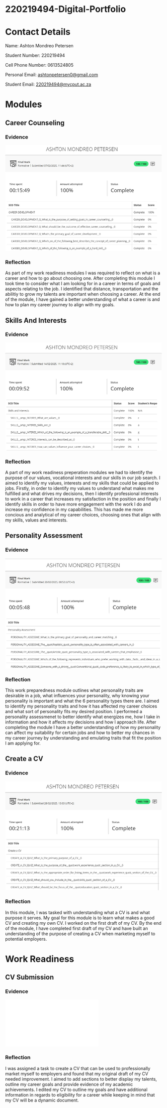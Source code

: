 # 220219494-Digital-Portfolio

# Contact Details
Name: Ashton Mondreo Petersen

Student Number: 220219494

Cell Phone Number: 0613524805

Personal Email: <ashtonpetersen0@gmail.com>

Student Email: <220219494@mycput.ac.za>


# Modules

## Career Counseling
### Evidence
![alt](CareerDevelopment.jpg)
### Reflection
As part of my work readiness modules I was required to reflect on what is a career and how to go about choosing one.
After completing this module I took time to consider what I am looking for in a career in terms of goals and aspects relating to the job. I identified that distance, transportation and the abilitiy to grow my talents are important when choosing a career.
At the end of the module, I have gained a better understanding of what a career is and how to plan my career journey to align with my goals.


## Skills And Interests
### Evidence
![alt](SkillsAndInterests.jpg)
### Reflection
A part of my work readiness preperation modules we had to identify the purpose of our values, vocational interests and our skills in our job search. 
I aimed to identify my values, interests and my skills that could be applied to jobs. Firstly, in order to identify my values to understand what makes me fulfilled and what drives my decisions, then I identify professional interests to work in a career that increases my satisfaction in the position and finally I identify skills in order to have more engagement with the work I do and increase my confidence in my capabilities. 
This has made me more concious and analytical of my career choices, choosing ones that align with my skills, values and interests.

## Personality Assessment
### Evidence
![alt](PersonalityAssessment.jpg)
### Reflection
This work preparedness module outlines what personality traits are desirable in a job, what influences your personality, why knowing your personality is important and what the 6 personality types there are.
I aimed to identify my personality traits and how it has affected my career choices and what sort of personality fits my desired position.
I performed a personality assessmenet to better identify what energizes me, how I take in information and how it affects my decisions and how I approach life.
After completing the module I have a better understanding of how my personality can affect my suitability for certain jobs and how to better my chances in my career journey by understanding and emulating traits that fit the position I am applying for.


## Create a CV
### Evidence
![alt](CreateACV.jpg)
### Reflection
In this module, I was tasked with understanding what a CV is and what purpose it serves.
My goal for this module is to learn what makes a good CV and creating my own CV.
I worked on the first draft of my CV.
By the end of the module, I have completed first draft of my CV and have built an understanding of the purpose of creating a CV when marketing myself to potential employers.

# Work Readiness
## CV Submission
### Evidence
![alt](AshtonPetersenCV.md)
### Reflection
I was assigned a task to create a CV that can be used to professionally market myself to employers and found that my original draft of my CV needed improvement.
I aimed to add sections to better display my talents, outline my career goals and provide evidence of my academic achievements.
I edited my CV to outline my goals and have additional information in regards to eligibility for a career while keeping in mind that my CV will be a dynamic document.
